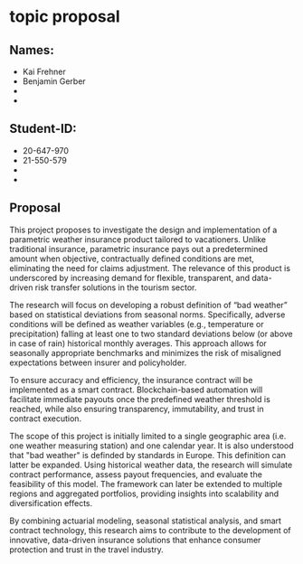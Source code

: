 # topic proposal


## Names:
- Kai Frehner 
- Benjamin Gerber
-
-


## Student-ID:
- 20-647-970
- 21-550-579
-
- 

## Proposal
This project proposes to investigate the design and implementation of a parametric weather insurance product tailored to vacationers. Unlike traditional insurance, parametric insurance pays out a predetermined amount when objective, contractually defined conditions are met, eliminating the need for claims adjustment. The relevance of this product is underscored by increasing demand for flexible, transparent, and data-driven risk transfer solutions in the tourism sector.

The research will focus on developing a robust definition of “bad weather” based on statistical deviations from seasonal norms. Specifically, adverse conditions will be defined as weather variables (e.g., temperature or precipitation) falling at least one to two standard deviations below (or above in case of rain) historical monthly averages. This approach allows for seasonally appropriate benchmarks and minimizes the risk of misaligned expectations between insurer and policyholder.

To ensure accuracy and efficiency, the insurance contract will be implemented as a smart contract. Blockchain-based automation will facilitate immediate payouts once the predefined weather threshold is reached, while also ensuring transparency, immutability, and trust in contract execution.

The scope of this project is initially limited to a single geographic area (i.e. one weather measuring station) and one calendar year. It is also understood that "bad weather" is definded by standards in Europe. This definition can latter be expanded. Using historical weather data, the research will simulate contract performance, assess payout frequencies, and evaluate the feasibility of this model. The framework can later be extended to multiple regions and aggregated portfolios, providing insights into scalability and diversification effects.

By combining actuarial modeling, seasonal statistical analysis, and smart contract technology, this research aims to contribute to the development of innovative, data-driven insurance solutions that enhance consumer protection and trust in the travel industry.